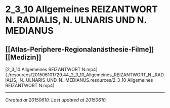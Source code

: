 # 2_3_10 Allgemeines REIZANTWORT N. RADIALIS, N. ULNARIS UND N. MEDIANUS
 [[Atlas-Periphere-Regionalanästhesie-Filme]] [[Medizin]] 
---



[2\_3\_10 Allgemeines REIZANTWORT N.mp4](./resources/201506101729.44_2_3_10_Allgemeines_REIZANTWORT_N._RADIALIS,_N._ULNARIS_UND_N._MEDIANUS.resources/2_3_10 Allgemeines REIZANTWORT N.mp4)

---

_Created at 20150610._
_Last updated at 20150610._




